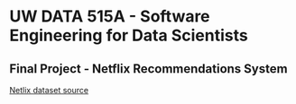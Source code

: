 # UW DATA 515A - Software Engineering for Data Scientists
  
## Final Project - Netflix Recommendations System

[Netlix dataset source](https://www.kaggle.com/netflix-inc/netflix-prize-data)

